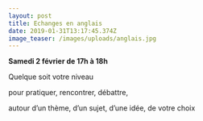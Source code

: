 ```yaml
---
layout: post
title: Echanges en anglais
date: 2019-01-31T13:17:45.374Z
image_teaser: /images/uploads/anglais.jpg
---
```

**Samedi 2 février de 17h à 18h**

Quelque soit votre niveau

pour pratiquer, rencontrer, débattre,

autour d’un thème, d’un sujet, d’une idée, de votre choix

